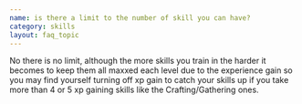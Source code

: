 ```yaml
---
name: is there a limit to the number of skill you can have?
category: skills
layout: faq_topic
---
```

No there is no limit, although the more skills you train in the harder it becomes to keep them all maxxed each level due to the experience gain so you may find yourself turning off xp gain to catch your skills up if you take more than 4 or 5 xp gaining skills like the Crafting/Gathering ones.